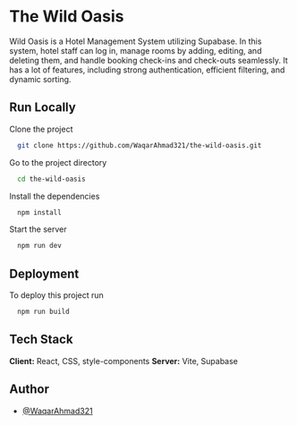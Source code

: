 # The Wild Oasis

Wild Oasis is a Hotel Management System utilizing Supabase. In this system, hotel staff can log in, manage rooms by adding, editing, and deleting them, and handle booking check-ins and check-outs seamlessly. It has a lot of features, including strong authentication, efficient filtering, and dynamic sorting.


## Run Locally

Clone the project

```bash
  git clone https://github.com/WaqarAhmad321/the-wild-oasis.git
```

Go to the project directory

```bash
  cd the-wild-oasis
```

Install the dependencies

```bash
  npm install
```

Start the server

```bash
  npm run dev
```

## Deployment

To deploy this project run

```bash
  npm run build
```

## Tech Stack

**Client:** React, CSS, style-components
**Server:** Vite, Supabase

## Author

- [@WaqarAhmad321](https://github.com/WaqarAhmad321)
